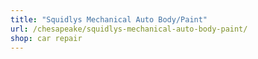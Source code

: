 ```yaml
---
title: "Squidlys Mechanical Auto Body/Paint"
url: /chesapeake/squidlys-mechanical-auto-body-paint/
shop: car repair
---
```

